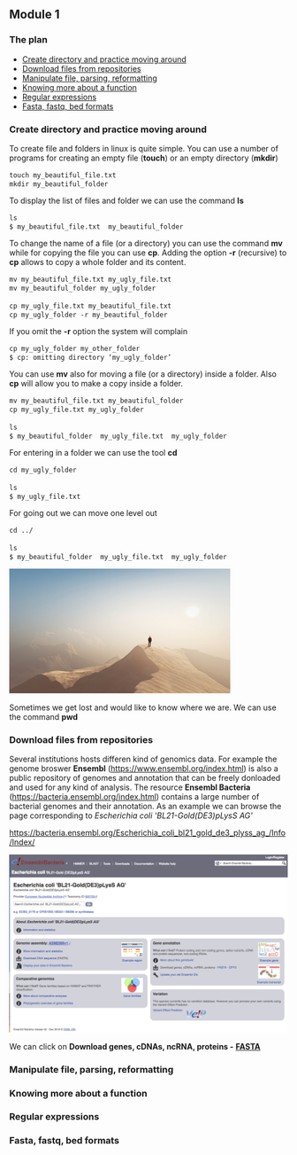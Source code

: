 <h2>Module 1</h2>

<h3>The plan</h3>

* [Create directory and practice moving around](#module1_dir)
* [Download files from repositories](#module1_down)
* [Manipulate file, parsing, reformatting](#module1_pars)
* [Knowing more about a function](#module1_man)
* [Regular expressions](#module1_regex)
* [Fasta, fastq, bed formats](#module1_formats)


<a name="module1_dir"></a>
<h3>Create directory and practice moving around</h3>

To create file and folders in linux is quite simple. You can use a number of programs for creating an empty file (**touch**) or an empty directory (**mkdir**)

```{bash}
touch my_beautiful_file.txt
mkdir my_beautiful_folder
```

To display the list of files and folder we can use the command **ls**

```{bash}
ls
$ my_beautiful_file.txt  my_beautiful_folder
```

To change the name of a file (or a directory) you can use the command **mv** while for copying the file you can use **cp**. Adding the option **-r** (recursive) to **cp** allows to copy a whole folder and its content. 

```{bash}
mv my_beautiful_file.txt my_ugly_file.txt
mv my_beautiful_folder my_ugly_folder

cp my_ugly_file.txt my_beautiful_file.txt
cp my_ugly_folder -r my_beautiful_folder
```
If you omit the **-r** option the system will complain

```{bash}
cp my_ugly_folder my_other_folder
$ cp: omitting directory ‘my_ugly_folder’
```

You can use **mv** also for moving a file (or a directory) inside a folder. Also **cp** will allow you to make a copy inside a folder.

```{bash}
mv my_beautiful_file.txt my_beautiful_folder
cp my_ugly_file.txt my_ugly_folder

ls
$ my_beautiful_folder  my_ugly_file.txt  my_ugly_folder
```

For entering in a folder we can use the tool **cd**

```{bash}
cd my_ugly_folder

ls
$ my_ugly_file.txt
```

For going out we can move one level out 
```{bash}
cd ../

ls
$ my_beautiful_folder  my_ugly_file.txt  my_ugly_folder
```

<img src="pics/lost.jpg" width="400"/>

Sometimes we get lost and would like to know where we are. We can use the command **pwd**

<a name="module1_down"></a>
<h3>Download files from repositories</h3>

Several institutions hosts differen kind of genomics data. For example the genome broswer **Ensembl** (https://www.ensembl.org/index.html) is also a public repository of genomes and annotation that can be freely donloaded and used for any kind of analysis.
The resource **Ensembl Bacteria** (https://bacteria.ensembl.org/index.html) contains a large number of bacterial genomes and their annotation. As an example we can browse the page corresponding to *Escherichia coli 'BL21-Gold(DE3)pLysS AG'* 


https://bacteria.ensembl.org/Escherichia_coli_bl21_gold_de3_plyss_ag_/Info/Index/

<img src="images/ensembl_escherichia.png" width="800"/>

We can click on **Download genes, cDNAs, ncRNA, proteins -** [**FASTA**](ftp://ftp.ensemblgenomes.org/pub/bacteria/release-42/fasta/bacteria_22_collection/escherichia_coli_bl21_gold_de3_plyss_ag_)

<a name="module1_pars"></a>
<h3>Manipulate file, parsing, reformatting</h3>

<a name="module1_man"></a>
<h3>Knowing more about a function</h3>

<a name="module1_regex"></a>
<h3>Regular expressions</h3>

<a name="module1_formats"></a>
<h3>Fasta, fastq, bed formats</h3>
